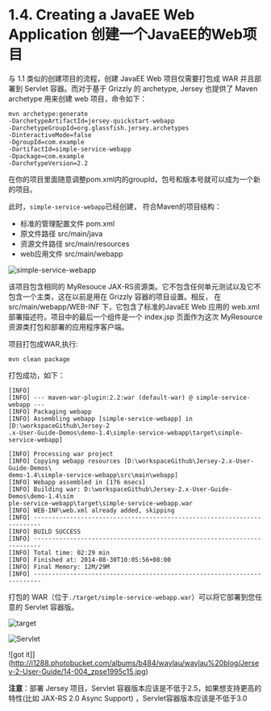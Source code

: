1.4. Creating a JavaEE Web Application 创建一个JavaEE的Web项目
========================

与 1.1 类似的创建项目的流程，创建 JavaEE Web 项目仅需要打包成 WAR 并且部署到 Servlet 容器。而对于基于 Grizzly 的 archetype,
 Jersey 也提供了 Maven archetype 用来创建 web 项目，命令如下：

```
mvn archetype:generate 
-DarchetypeArtifactId=jersey-quickstart-webapp 
-DarchetypeGroupId=org.glassfish.jersey.archetypes 
-DinteractiveMode=false 
-DgroupId=com.example 
-DartifactId=simple-service-webapp 
-Dpackage=com.example                
-DarchetypeVersion=2.2
```
在你的项目里面随意调整pom.xml内的groupId，包号和版本号就可以成为一个新的项目。

此时，`simple-service-webapp`已经创建， 符合Maven的项目结构：

* 标准的管理配置文件 pom.xml
* 原文件路径 src/main/java
* 资源文件路径 src/main/resources
* web应用文件 src/main/webapp

![simple-service-webapp](http://i1288.photobucket.com/albums/b484/waylau/waylau%20blog/Jersey-2-User-Guide/14-001_zps51654e50.jpg)


该项目包含相同的 MyResouce JAX-RS资源类。它不包含任何单元测试以及它不包含一个主类，这在以前是用在 Grizzly 容器的项目设置。相反， 在 src/main/webapp/WEB-INF 下，它包含了标准的JavaEE Web 应用的 web.xml 部署描述符。项目中的最后一个组件是一个 index.jsp 页面作为这次 MyResource  资源类打包和部署的应用程序客户端。

项目打包成WAR,执行:

	mvn clean package

打包成功，如下：
	
	[INFO]
	[INFO] --- maven-war-plugin:2.2:war (default-war) @ simple-service-webapp ---
	[INFO] Packaging webapp
	[INFO] Assembling webapp [simple-service-webapp] in [D:\workspaceGithub\Jersey-2
	.x-User-Guide-Demos\demo-1.4\simple-service-webapp\target\simple-service-webapp]
	
	[INFO] Processing war project
	[INFO] Copying webapp resources [D:\workspaceGithub\Jersey-2.x-User-Guide-Demos\
	demo-1.4\simple-service-webapp\src\main\webapp]
	[INFO] Webapp assembled in [176 msecs]
	[INFO] Building war: D:\workspaceGithub\Jersey-2.x-User-Guide-Demos\demo-1.4\sim
	ple-service-webapp\target\simple-service-webapp.war
	[INFO] WEB-INF\web.xml already added, skipping
	[INFO] ------------------------------------------------------------------------
	[INFO] BUILD SUCCESS
	[INFO] ------------------------------------------------------------------------
	[INFO] Total time: 02:29 min
	[INFO] Finished at: 2014-08-30T10:05:56+08:00
	[INFO] Final Memory: 12M/29M
	[INFO] ------------------------------------------------------------------------

打包的 WAR（位于`./target/simple-service-webapp.war`）可以将它部署到您任意的 Servlet 容器版。
 
![target](http://i1288.photobucket.com/albums/b484/waylau/waylau%20blog/Jersey-2-User-Guide/14-002_zps4abe828a.jpg)

![Servlet](http://i1288.photobucket.com/albums/b484/waylau/waylau%20blog/Jersey-2-User-Guide/14-003_zpsea860000.jpg)

![got it]](http://i1288.photobucket.com/albums/b484/waylau/waylau%20blog/Jersey-2-User-Guide/14-004_zpse1995c15.jpg)

**注意**：部署 Jersey 项目，Servlet 容器版本应该是不低于2.5，如果想支持更高的特性(比如 JAX-RS 2.0 Async Support) ，Servlet容器版本应该是不低于3.0